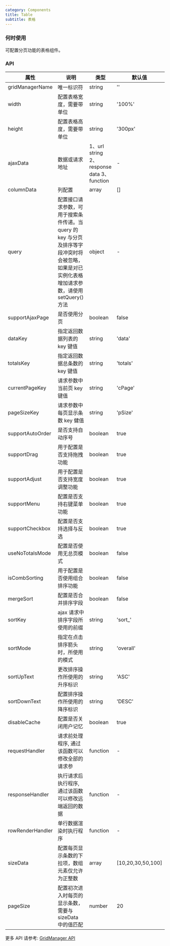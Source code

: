```yaml
---
category: Components
title: Table
subtitle: 表格
---
```


### 何时使用

可配置分页功能的表格组件。

### API

| 属性             | 说明                                                                                                                                              | 类型                                       | 默认值            |
| ---------------- | ------------------------------------------------------------------------------------------------------------------------------------------------- | ------------------------------------------ | ----------------- |
| gridManagerName  | 唯一标识符                                                                                                                                        | string                                     | ''                |
| width            | 配置表格宽度，需要带单位                                                                                                                          | string                                     | '100%'            |
| height           | 配置表格高度，需要带单位                                                                                                                          | string                                     | '300px'           |
| ajaxData         | 数据或请求地址                                                                                                                                    | 1、url string 2、response data 3、function | -                 |
| columnData       | 列配置                                                                                                                                            | array                                      | []                |
| query            | 配置接口请求参数，可用于搜索条件传递。当 query 的 key 与分页及排序等字段冲突时将会被忽略，如果是对已实例化表格增加请求参数，请使用 setQuery()方法 | object                                     | -                 |
| supportAjaxPage  | 是否使用分页                                                                                                                                      | boolean                                    | false             |
| dataKey          | 指定返回数据列表的 key 键值                                                                                                                       | string                                     | 'data'            |
| totalsKey        | 指定返回数据总条数的 key 键值                                                                                                                     | string                                     | 'totals'          |
| currentPageKey   | 请求参数中当前页 key 键值                                                                                                                         | string                                     | 'cPage'           |
| pageSizeKey      | 请求参数中每页显示条数 key 健值                                                                                                                   | string                                     | 'pSize'           |
| supportAutoOrder | 是否支持自动序号                                                                                                                                  | boolean                                    | true              |
| supportDrag      | 用于配置是否支持拖拽功能                                                                                                                          | boolean                                    | true              |
| supportAdjust    | 用于配置是否支持宽度调整功能                                                                                                                      | boolean                                    | true              |
| supportMenu      | 配置是否支持右键菜单功能                                                                                                                          | boolean                                    | true              |
| supportCheckbox  | 配置是否支持选择与反选                                                                                                                            | boolean                                    | true              |
| useNoTotalsMode  | 配置是否使用无总页模式                                                                                                                            | boolean                                    | false             |
| isCombSorting    | 用于配置是否使用组合排序功能                                                                                                                      | boolean                                    | false             |
| mergeSort        | 配置是否合并排序字段                                                                                                                              | boolean                                    | false             |
| sortKey          | ajax 请求中排序字段所使用的前缀                                                                                                                   | string                                     | 'sort\_'          |
| sortMode         | 指定在点击排序箭头时，所使用的模式                                                                                                                | string                                     | 'overall'         |
| sortUpText       | 更改排序操作所使用的升序标识                                                                                                                      | string                                     | 'ASC'             |
| sortDownText     | 配置排序操作所使用的降序标识                                                                                                                      | string                                     | 'DESC'            |
| disableCache     | 配置是否关闭用户记忆                                                                                                                              | boolean                                    | true              |
| requestHandler   | 请求前处理程序, 通过该函数可以修改全部的请求参                                                                                                    | function                                   | -                 |
| responseHandler  | 执行请求后执行程序, 通过该函数可以修改远端返回的数据                                                                                              | function                                   | -                 |
| rowRenderHandler | 单行数据渲染时执行程序                                                                                                                            | function                                   | -                 |
| sizeData         | 配置每页显示条数的下拉项，数组元素仅允许为正整数                                                                                                  | array                                      | [10,20,30,50,100] |
| pageSize         | 配置初次进入时每页的显示条数，需要与 sizeData 中的值匹配                                                                                          | number                                     | 20                |

更多 API 请参考: [GridManager API](http://gridmanager.lovejavascript.com/api/index.html)
